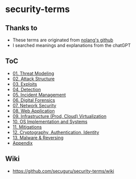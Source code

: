 # security-terms
## Thanks to
- These terms are originated from [nolang's github](https://github.com/gracenolan/Notes/blob/master/interview-study-notes-for-security-engineering.md#learning-tips)
- I searched meanings and explanations from the chatGPT

## ToC
- [01. Threat Modeling](./01_Threat_Modeling/README.md)
- [02. Attack Structure](./02_Attack_Structure/README.md)
- [03. Exploits](./03_Exploits/README.md)
- [04. Detection](./04_Detection/README.md)
- [05. Incident Management](./05_Incident_Management/README.md)
- [06. Digital Forensics](./06_Digital_Forensics/README.md)
- [07. Network Security](./07_Network_Security/README.md)
- [08. Web Application](./08_Web_Application/README.md)
- [09. Infrastructure (Prod, Cloud) Virtualization](./09_Infrastructure_Virtualization/README.md)
- [10. OS Implementation and Systems](./10_OS_Implementation_and_Systems/README.md)
- [11. Mitigations](./11_Mitigations/README.md)
- [12. Cryptography, Authentication, Identity](./12_Cryptography_Authentication_Identity/README.md)
- [13. Malware & Reversing](./13_Malware_Reversing/README.md)
- [Appendix](./Appendix.md)  

## Wiki
- https://github.com/secuguru/security-terms/wiki
